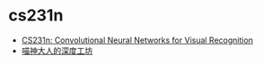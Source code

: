 # cs231n

- [CS231n: Convolutional Neural Networks for Visual Recognition](http://cs231n.stanford.edu/)
- [喵神大人的深度工坊](https://zhuanlan.zhihu.com/codekitty)